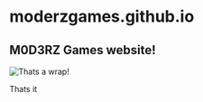# moderzgames.github.io
## M0D3RZ Games website!
![Thats a wrap!](https://media.giphy.com/media/xVXvIOnkGY8IU/giphy.gif)
<p>Thats it</p>
